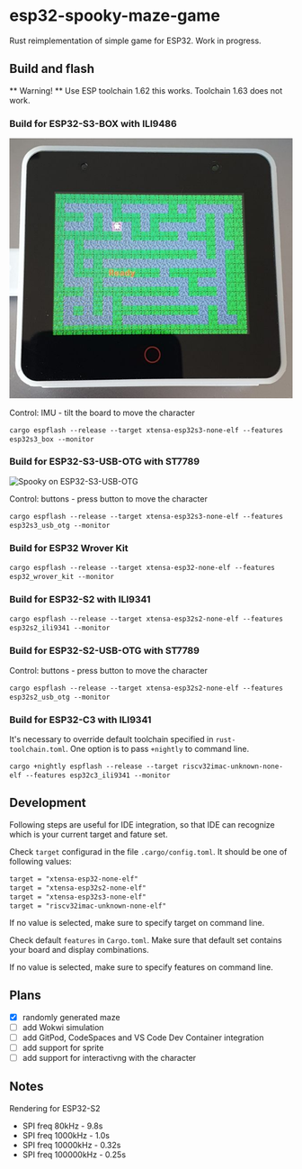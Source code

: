 # esp32-spooky-maze-game

Rust reimplementation of simple game for ESP32. Work in progress.

## Build and flash

** Warning! ** Use ESP toolchain 1.62 this works. Toolchain 1.63 does not work.

### Build for ESP32-S3-BOX with ILI9486

![Spooky on ESP32-S3-USB-OTG](assets/screenshot/esp32-spooky-s3-box.jpg)

Control: IMU - tilt the board to move the character

```
cargo espflash --release --target xtensa-esp32s3-none-elf --features esp32s3_box --monitor
```

### Build for ESP32-S3-USB-OTG with ST7789

![Spooky on ESP32-S3-USB-OTG](assets/screenshot/esp32-spooky-s3-usb-otg.jpg)

Control: buttons - press button to move the character

```
cargo espflash --release --target xtensa-esp32s3-none-elf --features esp32s3_usb_otg --monitor
```

### Build for ESP32 Wrover Kit

```
cargo espflash --release --target xtensa-esp32-none-elf --features esp32_wrover_kit --monitor
```

### Build for ESP32-S2 with ILI9341

```
cargo espflash --release --target xtensa-esp32s2-none-elf --features esp32s2_ili9341 --monitor
```

### Build for ESP32-S2-USB-OTG with ST7789

Control: buttons - press button to move the character

```
cargo espflash --release --target xtensa-esp32s2-none-elf --features esp32s2_usb_otg --monitor
```

### Build for ESP32-C3 with ILI9341

It's necessary to override default toolchain specified in `rust-toolchain.toml`. One option is to pass `+nightly` to command line.

```
cargo +nightly espflash --release --target riscv32imac-unknown-none-elf --features esp32c3_ili9341 --monitor
```

## Development

Following steps are useful for IDE integration, so that IDE can recognize which is your current target and fature set.

Check `target` configurad in the file `.cargo/config.toml`.
It should be one of following values:
```
target = "xtensa-esp32-none-elf"
target = "xtensa-esp32s2-none-elf"
target = "xtensa-esp32s3-none-elf"
target = "riscv32imac-unknown-none-elf"
```

If no value is selected, make sure to specify target on command line.

Check default `features` in `Cargo.toml`. Make sure that default set contains your board and display combinations.

If no value is selected, make sure to specify features on command line.

## Plans

- [X] randomly generated maze
- [ ] add Wokwi simulation
- [ ] add GitPod, CodeSpaces and VS Code Dev Container integration
- [ ] add support for sprite
- [ ] add support for interactivng with the character

## Notes

Rendering for ESP32-S2

- SPI freq 80kHz - 9.8s
- SPI freq 1000kHz - 1.0s
- SPI freq 10000kHz - 0.32s
- SPI freq 100000kHz - 0.25s
